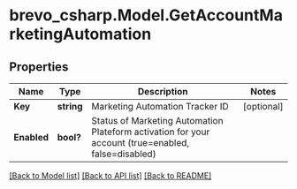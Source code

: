 # brevo_csharp.Model.GetAccountMarketingAutomation
## Properties

Name | Type | Description | Notes
------------ | ------------- | ------------- | -------------
**Key** | **string** | Marketing Automation Tracker ID | [optional] 
**Enabled** | **bool?** | Status of Marketing Automation Plateform activation for your account (true&#x3D;enabled, false&#x3D;disabled) | 

[[Back to Model list]](../README.md#documentation-for-models) [[Back to API list]](../README.md#documentation-for-api-endpoints) [[Back to README]](../README.md)

